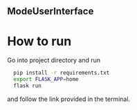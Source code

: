 ## ModeUserInterface
# How to run
Go into project directory and run
```sh
  pip install -r requirements.txt
  export FLASK_APP=home
  flask run
```
and follow the link provided in the terminal.
